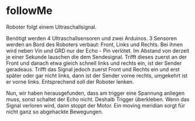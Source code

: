 # followMe

Roboter folgt einem Ultraschallsignal. 

Benötigt werden 4 Ultraschallsensoren und zwei Arduinos. 3 Sensoren werden an Bord des Roboters verbaut: Front, Links und Rechts. Bei ihnen wird neben Vin und GRD nur der Echo - Pin verlötet. Im Abstand von derzeit je einer Sekunde lauschen die dem Sendesignal. Trifft dieses zuerst an der Front und danach etwa gleich schnell links und rechts ein, ist der Sender geradeaus. 
Trifft das Signal jedoch zuerst Front und Rechts ein und erst später oder gar nicht links, dann ist der Sender vorne rechts, umgekehrt ist er vorne links. Entsprechend soll der Roboter lenken. 
<p>
Nun, wir haben herausgefunden, dass am trigger eine Spannung anliegen muss, sonst schaltet der Echo nicht. Deshalb Trigger überkleben.
Wenn das Signal verloren wird, dann stoppt der Motor. 
Ein moving meridian sorgt für nicht ganz so abgehackte Bewegungen.
